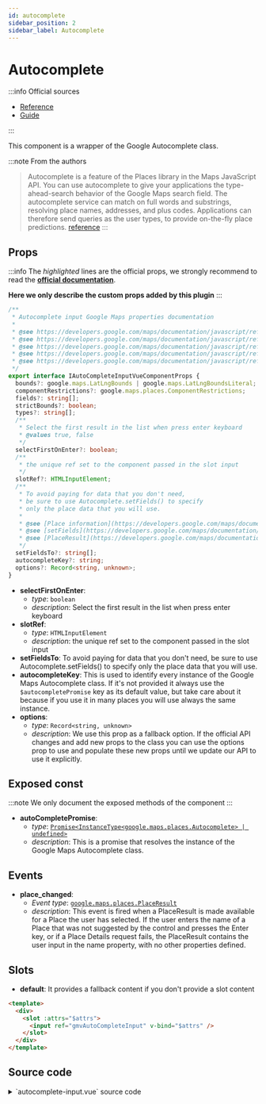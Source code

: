 ```yaml
---
id: autocomplete
sidebar_position: 2
sidebar_label: Autocomplete
---
```


# Autocomplete

:::info Official sources

- [Reference](https://developers.google.com/maps/documentation/javascript/reference/places-widget#Autocomplete)
- [Guide](https://developers.google.com/maps/documentation/javascript/place-autocomplete)

:::

This component is a wrapper of the Google Autocomplete class.

:::note From the authors
> Autocomplete is a feature of the Places library in the Maps JavaScript API. You can use autocomplete to give your applications the type-ahead-search behavior of the Google Maps search field. The autocomplete service can match on full words and substrings, resolving place names, addresses, and plus codes. Applications can therefore send queries as the user types, to provide on-the-fly place predictions. [reference](https://developers.google.com/maps/documentation/javascript/place-autocomplete#introduction)
:::

## Props

:::info
The _highlighted_ lines are the official props, we strongly recommend to read the [**official documentation**](https://developers.google.com/maps/documentation/javascript/reference/places-widget#AutocompleteOptions).

**Here we only describe the custom props added by this plugin**
:::

```ts title="Autocomplete props interface" showLineNumbers {11-15}
/**
 * Autocomplete input Google Maps properties documentation
 *
 * @see https://developers.google.com/maps/documentation/javascript/reference/places-widget#AutocompleteOptions.bounds
 * @see https://developers.google.com/maps/documentation/javascript/reference/places-widget#AutocompleteOptions.componentRestrictions
 * @see https://developers.google.com/maps/documentation/javascript/reference/places-widget#AutocompleteOptions.fields
 * @see https://developers.google.com/maps/documentation/javascript/reference/places-widget#AutocompleteOptions.strictBounds
 * @see https://developers.google.com/maps/documentation/javascript/reference/places-widget#AutocompleteOptions.types
 */
export interface IAutoCompleteInputVueComponentProps {
  bounds?: google.maps.LatLngBounds | google.maps.LatLngBoundsLiteral;
  componentRestrictions?: google.maps.places.ComponentRestrictions;
  fields?: string[];
  strictBounds?: boolean;
  types?: string[];
  /**
   * Select the first result in the list when press enter keyboard
   * @values true, false
   */
  selectFirstOnEnter?: boolean;
  /**
   * the unique ref set to the component passed in the slot input
   */
  slotRef?: HTMLInputElement;
  /**
   * To avoid paying for data that you don't need,
   * be sure to use Autocomplete.setFields() to specify
   * only the place data that you will use.
   *
   * @see [Place information](https://developers.google.com/maps/documentation/javascript/places-autocomplete#get-place-information)
   * @see [setFields](https://developers.google.com/maps/documentation/javascript/reference/places-widget#Autocomplete.setFields)
   * @see [PlaceResult](https://developers.google.com/maps/documentation/javascript/reference/places-service#PlaceResult)
   */
  setFieldsTo?: string[];
  autocompleteKey?: string;
  options?: Record<string, unknown>;
}
```

- **selectFirstOnEnter**:
  - _type_: `boolean`
  - _description_: Select the first result in the list when press enter keyboard
- **slotRef**:
  - _type_: `HTMLInputElement`
  - _description_: the unique ref set to the component passed in the slot input
- **setFieldsTo**: To avoid paying for data that you don't need, be sure to use Autocomplete.setFields() to specify only the place data that you will use.
- **autocompleteKey**: This is used to identify every instance of the Google Maps Autocomplete class. If it's not provided it always use the `$autocompletePromise` key as its default value, but take care about it because if you use it in many places you will use always the same instance.
- **options**:
  - _type_: `Record<string, unknown>`
  - _description_: We use this prop as a fallback option. If the official API changes and add new props to the class you can use the options prop to use and populate these new props until we update our API to use it explicitly.

## Exposed const

:::note
We only document the exposed methods of the component
:::

- **autoCompletePromise**:
  - _type_: [`Promise<InstanceType<google.maps.places.Autocomplete> | undefined>`](https://developers.google.com/maps/documentation/javascript/reference/places-widget#Autocomplete)
  - _description_: This is a promise that resolves the instance of the Google Maps Autocomplete class.

## Events

- **place_changed**:
  - _Event type_: [`google.maps.places.PlaceResult`](https://developers.google.com/maps/documentation/javascript/reference/places-service#PlaceResult)
  - _description_: This event is fired when a PlaceResult is made available for a Place the user has selected.
If the user enters the name of a Place that was not suggested by the control and presses the Enter key, or if a Place Details request fails, the PlaceResult contains the user input in the name property, with no other properties defined.

## Slots

- **default**: It provides a fallback content if you don't provide a slot content

```html showLineNumbers {3-5}
<template>
  <div>
    <slot :attrs="$attrs">
      <input ref="gmvAutoCompleteInput" v-bind="$attrs" />
    </slot>
  </div>
</template>
```

## Source code

<details>
  <summary>`autocomplete-input.vue` source code</summary>

```html showLineNumbers
<template>
  <div>
    <!--
				@slot Used to set your custom component for the input, eg: v-text-field.
        It has two binding properties:
        - `attrs`, it's type is `object`, it's all attributes passed to the component ([vm.$attrs](https://vuejs.org/v2/api/?#vm-attrs))<br>
			-->
    <slot :attrs="$attrs">
      <input ref="gmvAutoCompleteInput" v-bind="$attrs" />
    </slot>
  </div>
</template>

<script lang="ts" setup>
import {
  bindGoogleMapsEventsToVueEventsOnSetup,
  bindPropsWithGoogleMapsSettersAndGettersOnSetup,
  downArrowSimulator,
  getComponentEventsConfig,
  getComponentPropsConfig,
  getPropsValuesWithoutOptionsProp,
  useComponentPromiseFactory,
  useDestroyPromisesOnUnmounted,
  useGoogleMapsApiPromiseLazy,
  usePluginOptions,
} from '@/composables';
import type { IAutoCompleteInputVueComponentProps } from '@/interfaces';
import { $autocompletePromise } from '@/keys';
import { onMounted, onUnmounted, provide, ref, watch } from 'vue';

/**
 * Autocomplete component
 * @displayName GmvAutocomplete
 * @see [official guide](https://developers.google.com/maps/documentation/javascript/place-autocomplete)
 * @see [official reference](https://developers.google.com/maps/documentation/javascript/reference/places-widget#Autocomplete)
 * @see [source code](https://diegoazh.github.io/gmap-vue/docs/vue-3-version/api/components/autocomplete)
 */

/*******************************************************************************
 * DEFINE COMPONENT PROPS
 ******************************************************************************/
const props = withDefaults(
  defineProps<{
    bounds?: google.maps.LatLngBounds | google.maps.LatLngBoundsLiteral;
    componentRestrictions?: google.maps.places.ComponentRestrictions;
    fields?: string[];
    strictBounds?: boolean;
    types?: string[];
    /**
     * Select the first result in the list when press enter keyboard
     * @values true, false
     */
    selectFirstOnEnter?: boolean;
    /**
     * the unique ref set to the component passed in the slot input
     */
    slotRef?: HTMLInputElement;
    /**
     * To avoid paying for data that you don't need,
     * be sure to use Autocomplete.setFields() to specify
     * only the place data that you will use.
     *
     * @see [Place information](https://developers.google.com/maps/documentation/javascript/places-autocomplete#get-place-information)
     * @see [setFields](https://developers.google.com/maps/documentation/javascript/reference/places-widget#Autocomplete.setFields)
     * @see [PlaceResult](https://developers.google.com/maps/documentation/javascript/reference/places-service#PlaceResult)
     */
    setFieldsTo?: string[];
    autocompleteKey?: string;
    options?: Record<string, unknown>;
  }>(),
  {
    selectFirstOnEnter: true,
  },
);

/*******************************************************************************
 * TEMPLATE REF, ATTRIBUTES, EMITTERS AND SLOTS
 ******************************************************************************/
const gmvAutoCompleteInput = ref<HTMLInputElement | null>(null);
const emits = defineEmits<{
  place_changed: [value: google.maps.places.PlaceResult];
}>();

/*******************************************************************************
 * INJECT
 ******************************************************************************/

/*******************************************************************************
 * AUTOCOMPLETE
 ******************************************************************************/
defineOptions({ inheritAttrs: false, name: 'autocomplete-input' });
const excludedEvents = usePluginOptions()?.excludeEventsOnAllComponents?.();

/*******************************************************************************
 * PROVIDE
 ******************************************************************************/
const { promiseDeferred: autocompletePromiseDeferred, promise } =
  useComponentPromiseFactory(props.autocompleteKey || $autocompletePromise);
provide(props.autocompleteKey || $autocompletePromise, promise);

/*******************************************************************************
 * COMPUTED
 ******************************************************************************/

/*******************************************************************************
 * METHODS
 ******************************************************************************/

/*******************************************************************************
 * WATCHERS
 ******************************************************************************/
watch(
  () => props.componentRestrictions,
  async (newValue, oldValue) => {
    const autocomplete = await promise;

    if (!autocomplete) {
      return console.error('the autocomplete instance is not defined');
    }

    if (newValue && newValue !== oldValue) {
      autocomplete.setComponentRestrictions(newValue);
    }
  },
);

/*******************************************************************************
 * HOOKS
 ******************************************************************************/
onMounted(() => {
  useGoogleMapsApiPromiseLazy()
    .then(async () => {
      let scopedInput = props.slotRef
        ? props.slotRef
        : gmvAutoCompleteInput.value;

      if (!scopedInput) {
        throw new Error(
          `we can find the template ref: 'gmvAutoCompleteInput' or we can't use the slotRef prop`,
        );
      }

      if (props.selectFirstOnEnter) {
        downArrowSimulator(scopedInput);
      }

      const autocompleteOptions: IAutoCompleteInputVueComponentProps & {
        [key: string]: any;
      } = {
        ...getPropsValuesWithoutOptionsProp(props),
        ...props.options,
      };

      const { Autocomplete } = (await google.maps.importLibrary(
        'places',
      )) as google.maps.PlacesLibrary;

      if (typeof Autocomplete !== 'function') {
        throw new Error(
          "google.maps.places.Autocomplete is undefined. Did you add 'places' to libraries when loading Google Maps?",
        );
      }

      const autocomplete = new Autocomplete(scopedInput, autocompleteOptions);

      const autocompletePropsConfig =
        getComponentPropsConfig('GmvAutocomplete');
      const autocompleteEventsConfig = getComponentEventsConfig(
        'GmvAutocomplete',
        'auto',
      );

      bindPropsWithGoogleMapsSettersAndGettersOnSetup(
        autocompletePropsConfig,
        autocomplete,
        emits as any,
        props,
      );

      bindGoogleMapsEventsToVueEventsOnSetup(
        autocompleteEventsConfig,
        autocomplete,
        emits as any,
        excludedEvents,
      );

      if (props.setFieldsTo) {
        autocomplete.setFields(props.setFieldsTo);
      }

      /**
       * Not using `bindEvents` because we also want
       * to return the result of `getPlace()`
       */
      autocomplete.addListener('place_changed', () => {
        if (autocomplete) {
          /**
           * Place change event
           * @event place_changed
           * @property {object} place `this.$autocomplete.getPlace()`
           * @see [Get place information](https://developers.google.com/maps/documentation/javascript/places-autocomplete#get-place-information)
           */
          emits('place_changed', autocomplete.getPlace());
        }
      });

      if (!autocompletePromiseDeferred.resolve) {
        throw new Error('autocompletePromiseDeferred.resolve is undefined');
      }

      autocompletePromiseDeferred.resolve(autocomplete);
    })
    .catch((error) => {
      throw error;
    });
});

onUnmounted(() => {
  useDestroyPromisesOnUnmounted(props.autocompleteKey || $autocompletePromise);
});

/*******************************************************************************
 * RENDERS
 ******************************************************************************/

/*******************************************************************************
 * EXPOSE
 ******************************************************************************/
defineExpose({
  autocompletePromise: promise,
});
</script>
```

</details>
